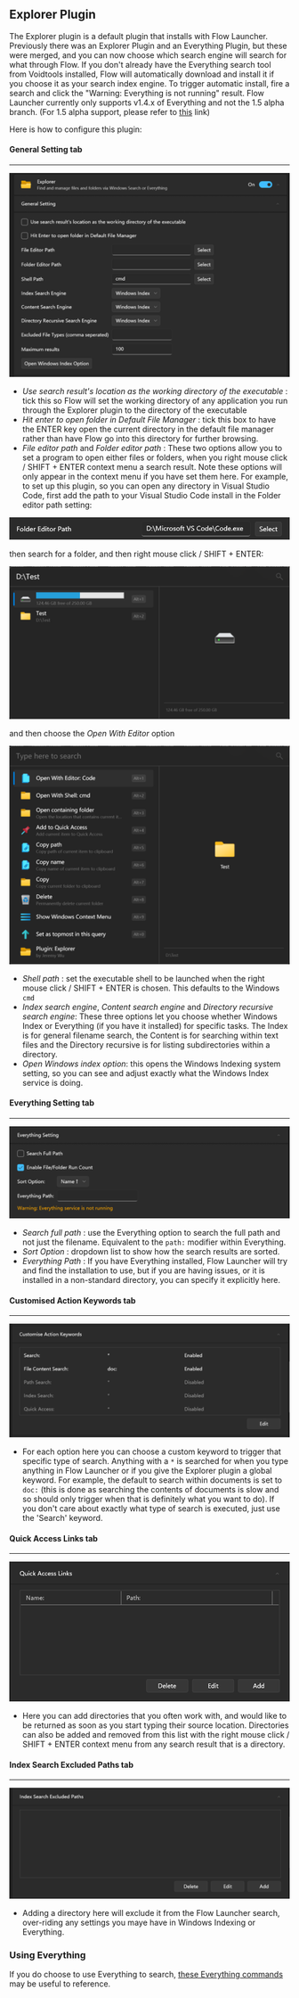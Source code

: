 ## Explorer Plugin

The Explorer plugin is a default plugin that installs with Flow Launcher. Previously there was an Explorer Plugin and an Everything Plugin, but these were merged, and you can now choose which search engine will search for what through Flow. If you don't already have the Everything search tool from Voidtools installed, Flow will automatically download and install it if you choose it as your search index engine. To trigger automatic install, fire a search and click the "Warning: Everything is not running" result. Flow Launcher currently only supports v1.4.x of Everything and not the 1.5 alpha branch. (For 1.5 alpha support, please refer to [this](https://github.com/Flow-Launcher/Flow.Launcher/issues/1716) link)

Here is how to configure this plugin:

#### General Setting tab
----
![General Setting tab](/assets/explorer_1.png)

- *Use search result's location as the working directory of the executable* : tick this so Flow will set the working directory of any application you run through the Explorer plugin to the directory of the executable
- *Hit enter to open folder in Default File Manager* : tick this box to have the ENTER key open the current directory in the default file manager rather than have Flow go into this directory for further browsing.
- *File editor path* and *Folder editor path* : These two options allow you to set a program to open either files or folders, when you right mouse click / SHIFT + ENTER context menu a search result. Note these options will only appear in the context menu if you have set them here.
For example, to set up this plugin, so you can open any directory in Visual Studio Code, first add the path to your Visual Studio Code install in the Folder editor path setting:

![Folder editor path option](/assets/explorer_1a.png)

then search for a folder, and then right mouse click / SHIFT + ENTER:

![Example folder search](/assets/explorer_1b.png)

and then choose the *Open With Editor* option

![Context menu example](/assets/explorer_1c.png)

- *Shell path* : set the executable shell to be launched when the right mouse click / SHIFT + ENTER is chosen. This defaults to the Windows `cmd`
- *Index search engine*, *Content search engine* and *Directory recursive search engine*: These three options let you choose whether Windows Index or Everything (if you have it installed) for specific tasks. The Index is for general filename search, the Content is for searching within text files and the Directory recursive is for listing subdirectories within a directory.
- *Open Windows index option*: this opens the Windows Indexing system setting, so you can see and adjust exactly what the Windows Index service is doing.
#### Everything Setting tab
----
![Everything Setting tab](/assets/explorer_2.png)

- *Search full path* : use the Everything option to search the full path and not just the filename. Equivalent to the `path:` modifier within Everything.
- *Sort Option* : dropdown list to show how the search results are sorted.
- *Everything Path* : If you have Everything installed, Flow Launcher will try and find the installation to use, but if you are having issues, or it is installed in a non-standard directory, you can specify it explicitly here.
#### Customised Action Keywords tab
----
![Customise Action Keywords tab](/assets/explorer_3.png)

- For each option here you can choose a custom keyword to trigger that specific type of search. Anything with a `*` is searched for when you type anything in Flow Launcher or if you give the Explorer plugin a global keyword. For example, the default to search within documents is set to `doc:` (this is done as searching the contents of documents is slow and so should only trigger when that is definitely what you want to do). If you don't care about exactly what type of search is executed, just use the 'Search' keyword.

#### Quick Access Links tab
----
![Quick Access Links tab](/assets/explorer_4.png)

- Here you can add directories that you often work with, and would like to be returned as soon as you start typing their source location. Directories can also be added and removed from this list with the right mouse click / SHIFT + ENTER context menu from any search result that is a directory.
#### Index Search Excluded Paths tab
----
![Index Search Excluded Paths tab](/assets/explorer_5.png)

- Adding a directory here will exclude it from the Flow Launcher search, over-riding any settings you maye have in Windows Indexing or Everything.

### Using Everything

If you do choose to use Everything to search, [these Everything commands](https://www.voidtools.com/support/everything/searching/) may be useful to reference.
